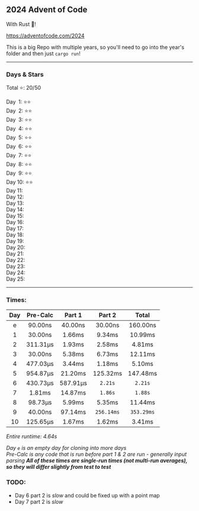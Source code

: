 
## 2024 Advent of Code

With Rust 🦀!

https://adventofcode.com/2024

This is a big Repo with multiple years, so you'll need to go into the year's folder and then just `cargo run`!

****

### Days & Stars

Total ⭐: 20/50  

Day &emsp14;1: ⭐⭐  
Day &emsp14;2: ⭐⭐  
Day &emsp14;3: ⭐⭐  
Day &emsp14;4: ⭐⭐  
Day &emsp14;5: ⭐⭐  
Day &emsp14;6: ⭐⭐  
Day &emsp14;7: ⭐⭐  
Day &emsp14;8: ⭐⭐  
Day &emsp14;9: ⭐⭐  
Day 10: ⭐⭐  
Day 11:  
Day 12:  
Day 13:  
Day 14:  
Day 15:  
Day 16:  
Day 17:  
Day 18:  
Day 19:  
Day 20:  
Day 21:  
Day 22:  
Day 23:  
Day 24:  
Day 25:  

****

### Times:

| Day  | Pre-Calc | Part 1   | Part 2     | Total      |
| :--: | :------: | :------: | :--------: | :--------: |
| e    | 90.00ns  | 40.00ns  | 30.00ns    | 160.00ns   |
| 1    | 30.00ns  | 1.66ms   | 9.34ms     | 10.99ms    |
| 2    | 311.31µs | 1.93ms   | 2.58ms     | 4.81ms     |
| 3    | 30.00ns  | 5.38ms   | 6.73ms     | 12.11ms    |
| 4    | 477.03µs | 3.44ms   | 1.18ms     | 5.10ms     |
| 5    | 954.87µs | 21.20ms  | 125.32ms   | 147.48ms   |
| 6    | 430.73µs | 587.91µs | `2.21s`    | `2.21s`    |
| 7    | 1.81ms   | 14.87ms  | `1.86s`    | `1.88s`    |
| 8    | 98.73µs  | 5.99ms   | 5.35ms     | 11.44ms    |
| 9    | 40.00ns  | 97.14ms  | `256.14ms` | `353.29ms` |
| 10   | 125.65µs | 1.67ms   | 1.62ms     | 3.41ms     |

*Entire runtime: 4.64s*

*Day `e` is an empty day for cloning into more days*  
*Pre-Calc is any code that is run before part 1 & 2 are run - generally input parsing*
***All of these times are single-run times (not multi-run averages), so they will differ slightly from test to test***

### TODO:

* Day 6 part 2 is *slow* and could be fixed up with a point map
* Day 7 part 2 is *slow*
